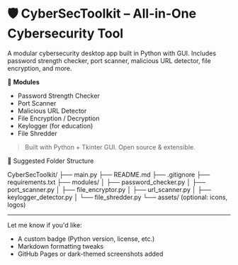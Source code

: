 # 🛡 CyberSecToolkit – All-in-One Cybersecurity Tool

A modular cybersecurity desktop app built in Python with GUI. Includes password strength checker, port scanner, malicious URL detector, file encryption, and more.

🚀 **Modules**
- Password Strength Checker
- Port Scanner
- Malicious URL Detector
- File Encryption / Decryption
- Keylogger (for education)
- File Shredder

> Built with Python + Tkinter GUI. Open source & extensible.


📂 Suggested Folder Structure

CyberSecToolkit/
├── main.py
├── README.md
├── .gitignore
├── requirements.txt
├── modules/
│   ├── password_checker.py
│   ├── port_scanner.py
│   ├── file_encryptor.py
│   ├── url_scanner.py
│   ├── keylogger_detector.py
│   └── file_shredder.py
└── assets/ (optional: icons, logos)



---

Let me know if you'd like:
- A custom badge (Python version, license, etc.)
- Markdown formatting tweaks
- GitHub Pages or dark-themed screenshots added

